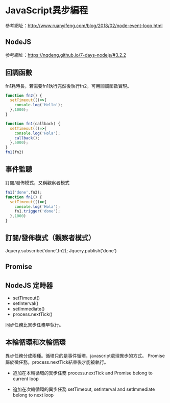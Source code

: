 # JavaScript異步編程

參考網址：<http://www.ruanyifeng.com/blog/2018/02/node-event-loop.html>

## NodeJS

参考網址：<https://nqdeng.github.io/7-days-nodejs/#3.2.2>

## 回調函數

fn1耗時長，若需要fn1執行完然後執行fn2，可用回調函數實現。

```js
function fn2() {
  setTimeout(()=>{
    console.log('Hello');
  },1000);
}

function fn1(callback) {
  setTimeout(()=>{
    console.log('Hola');
    callback();
  },5000);
}
fn1(fn2)
```

## 事件監聽

訂閱/發佈模式，又稱觀察者模式

```js
fn1('done',fn2);
function fn1() {
  setTimeout(()=>{
    console.log('Hola');
    fn1.trigger('done');
  },1000)
}
```

## 訂閱/發佈模式（觀察者模式）

Jquery.subscribe('done',fn2);
Jquery.publish('done')

## Promise

## NodeJS 定時器

- setTimeout()
- setInterval()
- setImmediate()
- process.nextTick()

同步任務比異步任務早執行。

## 本輪循環和次輪循環

異步任務分成兩種。循環只的是事件循環，javascript處理異步的方式。
Promise屬於微任務，process.nextTick結束後才能被執行。

- 追加在本輪循環的異步任務
  process.nextTick and Promise belong to current loop

- 追加在次輪循環的異步任務
  setTimeout, setInterval and setImmediate belong to next loop
